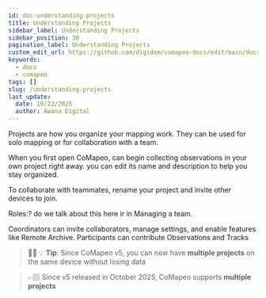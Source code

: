 ```yaml
---
id: doc-understanding-projects
title: Understanding Projects
sidebar_label: Understanding Projects
sidebar_position: 30
pagination_label: Understanding Projects
custom_edit_url: https://github.com/digidem/comapeo-docs/edit/main/docs/managing-projects/understanding-projects.md
keywords:
  - docs
  - comapeo
tags: []
slug: /understanding-projects
last_update:
  date: 10/22/2025
  author: Awana Digital
---
```


Projects are how you organize your mapping work. They can be used for solo mapping or for collaboration with a team.


When you first open CoMapeo, can begin collecting observations in your own project right away.  you can edit its name and description to help you stay organized.


To collaborate with teammates,  rename your project and invite other devices to join.


Roles:? do we talk about this here ir in Managing a team.


Coordinators can invite collaborators, manage settings, and enable features like Remote Archive. Participants can contribute Observations and Tracks


> 💁🏽 💡 **Tip**: Since CoMapeo v5, you can now have **multiple projects** on the same device without losing data


> 👉🏽 Since v5 released in October 2025, CoMapeo supports **multiple projects**


